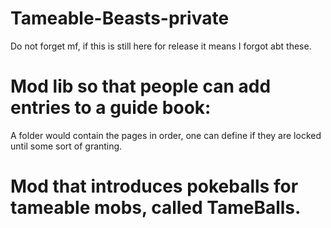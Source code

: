 # Tameable-Beasts-private
 
Do not forget mf, if this is still here for release it means I forgot abt these.

# Mod lib so that people can add entries to a guide book:
 A folder would contain the pages in order, one can define if they are locked until some sort of granting.
 
# Mod that introduces pokeballs for tameable mobs, called TameBalls.